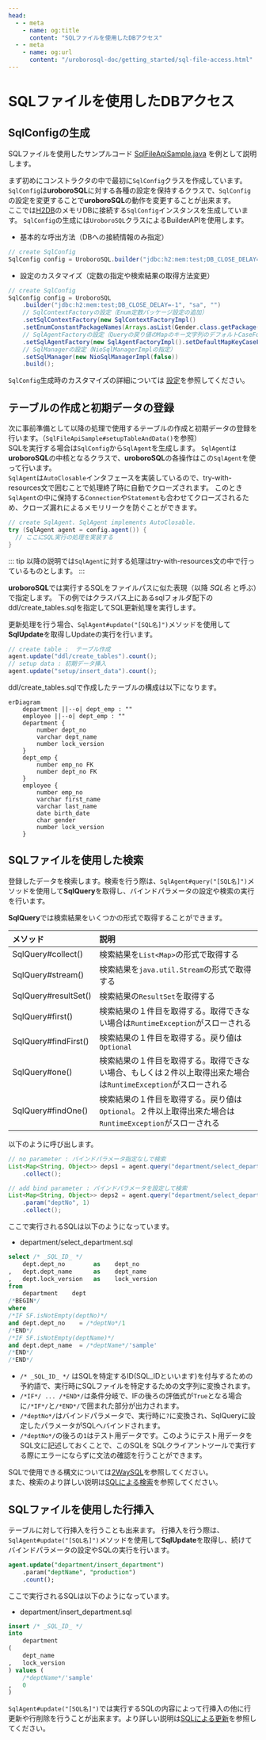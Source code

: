 ```yaml
---
head:
  - - meta
    - name: og:title
      content: "SQLファイルを使用したDBアクセス"
  - - meta
    - name: og:url
      content: "/uroborosql-doc/getting_started/sql-file-access.html"
---
```


# SQLファイルを使用したDBアクセス

## SqlConfigの生成

SQLファイルを使用したサンプルコード [SqlFileApiSample.java](https://github.com/future-architect/uroborosql-sample/blob/master/src/main/java/jp/co/future/uroborosql/sample/SqlFileApiSample.java) を例として説明します。

まず初めにコンストラクタの中で最初に`SqlConfig`クラスを作成しています。
`SqlConfig`は**uroboroSQL**に対する各種の設定を保持するクラスで、`SqlConfig`の設定を変更することで**uroboroSQL**の動作を変更することが出来ます。  
ここでは[H2DB](http://www.h2database.com/html/main.html)のメモリDBに接続する`SqlConfig`インスタンスを生成しています。
`SqlConfig`の生成には`UroboroSQL`クラスによるBuilderAPIを使用します。

- 基本的な呼出方法（DBへの接続情報のみ指定）

```java
// create SqlConfig
SqlConfig config = UroboroSQL.builder("jdbc:h2:mem:test;DB_CLOSE_DELAY=-1", "sa", "").build();
```

- 設定のカスタマイズ（定数の指定や検索結果の取得方法変更）

```java
// create SqlConfig
SqlConfig config = UroboroSQL
    .builder("jdbc:h2:mem:test;DB_CLOSE_DELAY=-1", "sa", "")
    // SqlContextFactoryの設定（Enum定数パッケージ設定の追加）
    .setSqlContextFactory(new SqlContextFactoryImpl()
    .setEnumConstantPackageNames(Arrays.asList(Gender.class.getPackage().getName())))
    // SqlAgentFactoryの設定（Queryの戻り値のMapのキー文字列のデフォルトCaseFormat設定の追加）
    .setSqlAgentFactory(new SqlAgentFactoryImpl().setDefaultMapKeyCaseFormat(CaseFormat.CAMEL_CASE))
    // SqlManagerの設定（NioSqlManagerImplの指定）
    .setSqlManager(new NioSqlManagerImpl(false))
    .build();
```

`SqlConfig`生成時のカスタマイズの詳細については [設定](../configuration/index.md)を参照してください。

## テーブルの作成と初期データの登録

次に事前準備として以降の処理で使用するテーブルの作成と初期データの登録を行います。（`SqlFileApiSample#setupTableAndData()`を参照）  
SQLを実行する場合は`SqlConfig`から`SqlAgent`を生成します。
`SqlAgent`は**uroboroSQL**の中核となるクラスで、**uroboroSQL**の各操作はこの`SqlAgent`を使って行います。  
`SqlAgent`は`AutoClosable`インタフェースを実装しているので、try-with-resources文で囲むことで処理終了時に自動でクローズされます。
このとき`SqlAgent`の中に保持する`Connection`や`Statement`も合わせてクローズされるため、クローズ漏れによるメモリリークを防ぐことができます。

```java
// create SqlAgent. SqlAgent implements AutoClosable.
try (SqlAgent agent = config.agent()) {
  // ここにSQL実行の処理を実装する
}
```

::: tip
以降の説明では`SqlAgent`に対する処理はtry-with-resources文の中で行っているものとします。
:::

**uroboroSQL**では実行するSQLをファイルパスに似た表現（以降 _SQL名_ と呼ぶ）で指定します。
下の例ではクラスパス上にあるsqlフォルダ配下のddl/create_tables.sqlを指定してSQL更新処理を実行します。

更新処理を行う場合、`SqlAgent#update("[SQL名]")`メソッドを使用して**SqlUpdate**を取得しUpdateの実行を行います。

```java
// create table :  テーブル作成
agent.update("ddl/create_tables").count();
// setup data : 初期データ挿入
agent.update("setup/insert_data").count();
```

ddl/create_tables.sqlで作成したテーブルの構成は以下になります。

```mermaid
erDiagram
    department ||--o| dept_emp : ""
    employee ||--o| dept_emp : ""
    department {
        number dept_no
        varchar dept_name
        number lock_version
    }
    dept_emp {
        number emp_no FK
        number dept_no FK
    }
    employee {
        number emp_no
        varchar first_name
        varchar last_name
        date birth_date
        char gender
        number lock_version
    }
```

## SQLファイルを使用した検索

登録したデータを検索します。検索を行う際は、`SqlAgent#query("[SQL名]")`メソッドを使用して**SqlQuery**を取得し、バインドパラメータの設定や検索の実行を行います。

**SqlQuery**では検索結果をいくつかの形式で取得することができます。

| メソッド             | 説明                                                                                                           |
| :------------------- | :------------------------------------------------------------------------------------------------------------- |
| SqlQuery#collect()   | 検索結果を`List<Map>`の形式で取得する                                                                          |
| SqlQuery#stream()    | 検索結果を`java.util.Stream`の形式で取得する                                                                   |
| SqlQuery#resultSet() | 検索結果の`ResultSet`を取得する                                                                                |
| SqlQuery#first()     | 検索結果の１件目を取得する。取得できない場合は`RuntimeException`がスローされる                                 |
| SqlQuery#findFirst() | 検索結果の１件目を取得する。戻り値は`Optional`                                                                 |
| SqlQuery#one()       | 検索結果の１件目を取得する。取得できない場合、もしくは２件以上取得出来た場合は`RuntimeException`がスローされる |
| SqlQuery#findOne()   | 検索結果の１件目を取得する。戻り値は`Optional`。２件以上取得出来た場合は`RuntimeException`がスローされる       |

以下のように呼び出します。

```java
// no parameter : バインドパラメータ指定なしで検索
List<Map<String, Object>> deps1 = agent.query("department/select_department")
    .collect();

// add bind parameter : バインドパラメータを設定して検索
List<Map<String, Object>> deps2 = agent.query("department/select_department")
    .param("deptNo", 1)
    .collect();
```

ここで実行されるSQLは以下のようになっています。

- department/select_department.sql

```sql
select /* _SQL_ID_ */
    dept.dept_no        as    dept_no
,   dept.dept_name      as    dept_name
,   dept.lock_version   as    lock_version
from
    department    dept
/*BEGIN*/
where
/*IF SF.isNotEmpty(deptNo)*/
and dept.dept_no    = /*deptNo*/1
/*END*/
/*IF SF.isNotEmpty(deptName)*/
and dept.dept_name  = /*deptName*/'sample'
/*END*/
/*END*/
```

- `/* _SQL_ID_ */` はSQLを特定するID(SQL_IDといいます)を付与するための予約語で、実行時にSQLファイルを特定するための文字列に変換されます。
- `/*IF*/ ... /*END*/`は条件分岐で、IFの後ろの評価式が`True`となる場合に`/*IF*/`と`/*END*/`で囲まれた部分が出力されます。
- `/*deptNo*/`はバインドパラメータで、実行時に`?`に変換され、SqlQueryに設定したパラメータがSQLへバインドされます。
- `/*deptNo*/`の後ろの`1`はテスト用データです。このようにテスト用データをSQL文に記述しておくことで、このSQLを
  SQLクライアントツールで実行する際にエラーにならずに文法の確認を行うことができます。

SQLで使用できる構文については[2WaySQL](../background/#_2waysql)を参照してください。  
また、検索のより詳しい説明は[SQLによる検索](../basics/sql-file-api.md#sqlによる検索-sqlagent-query-sqlagent-querywith)を参照してください。

## SQLファイルを使用した行挿入

テーブルに対して行挿入を行うことも出来ます。
行挿入を行う際は、`SqlAgent#update("[SQL名]")`メソッドを使用して**SqlUpdate**を取得し、続けてバインドパラメータの設定やSQLの実行を行います。

```sql
agent.update("department/insert_department")
    .param("deptName", "production")
    .count();
```

ここで実行されるSQLは以下のようになっています。

- department/insert_department.sql

```sql
insert /* _SQL_ID_ */
into
    department
(
    dept_name
,   lock_version
) values (
    /*deptName*/'sample'
,   0
)
```

`SqlAgent#update("[SQL名]")`では実行するSQLの内容によって行挿入の他に行更新や行削除を行うことが出来ます。より詳しい説明は[SQLによる更新](../basics/sql-file-api.md#sqlによる更新-sqlagent-update-sqlagent-updatewith)を参照してください。
